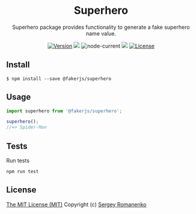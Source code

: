 <h1 align="center">Superhero</h1>
<p align="center">
Superhero package provides functionality to generate a fake superhero name value.
</p>

<p align="center">
<a href="https://github.com/faker-javascript/superhero/releases"><img alt="Version" src="https://img.shields.io/github/release/faker-javascript/superhero.svg?label=version&color=green"></a> <img src="https://img.shields.io/npm/dt/@fakerjs/superhero"> <img alt="node-current" src="https://img.shields.io/node/v/@fakerjs/superhero"> <a href="https://github.com/faker-javascript/superhero/actions/workflows/ci.yml"><img src="https://github.com/faker-javascript/superhero/actions/workflows/ci.yml/badge.svg"></a> <a href="https://github.com/faker-javascript/superhero"><img src="https://img.shields.io/badge/license-MIT-blue.svg?color=green" alt="License"></a>
</p>

## Install

```
$ npm install --save @fakerjs/superhero
```

## Usage

```js
import superhero from '@fakerjs/superhero';

superhero();
//=> Spider-Man

```

## Tests

Run tests

```
npm run test
```

## License
[The MIT License (MIT)](https://github.com/faker-javascript/superhero/blob/master/LICENSE.txt)
Copyright (c) [Sergey Romanenko](https://github.com/Awilum)
